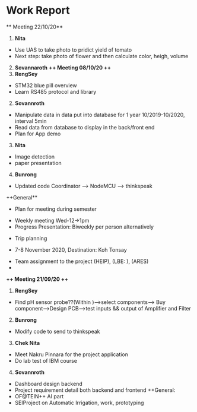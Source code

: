 # Work Report
** Meeting 22/10/20**
1. **Nita**
- Use UAS to take photo to pridict yield of tomato
- Next step: take photo of flower and then calculate color, heigh, volume
2. **Sovannaroth**
**++ Meeting 08/10/20 ++**
1. **RengSey**
- STM32 blue pill overview
- Learn RS485 protocol and library

2. **Sovannroth**
- Manipulate data in data put into database for 1 year 10/2019-10/2020, interval 5min
- Read data from database to display in the back/front end
- Plan for App demo
3. **Nita**
- Image detection
- paper presentation
4. **Bunrong**
- Updated code Coordinator --> NodeMCU --> thinkspeak  

++General**
- Plan for meeting during semester
 + Weekly meeting Wed-12->1pm
 + Progress Presentation: Biweekly per person alternatively
- Trip planning
 + 7-8 November 2020, Destination: Koh Tonsay
- Team assignment to the project (HEIP), (LBE: ), (ARES)
- 



**++ Meeting 21/09/20 ++**
1. **RengSey**
- Find pH sensor probe??(Within )-->select components--> Buy component-->Design PCB-->test inputs && output of Amplifier and Filter
2. **Bunrong**
- Modify code to send to thinkspeak
3. **Chek Nita**
- Meet Nakru Pinnara for the project application 
- Do lab test of IBM course
4. **Sovannroth**
- Dashboard design backend
- Project requirement detail both backend and frontend
++General:
- OF@TEIN++ AI part
- SEIProject on Automatic Irrigation, work, prototyping

